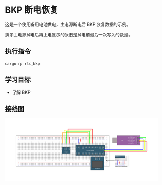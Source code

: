 # BKP 断电恢复

这是一个使用备用电池供电，主电源断电后 BKP 恢复数据的示例。

演示主电源掉电后再上电显示的依旧是掉电前最后一次写入的数据。

## 执行指令

```shell
cargo rp rtc_bkp
```

## 学习目标

- 了解 BKP

## 接线图

![](../../../images/wiring_diagram/11-2%20硬件SPI读写W25Q64.jpg)

